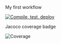 My first workflow

<!-- Click on the workflow, click on "..." and click "create status badge" and copy the url -->

[![Compile, test, deploy](https://github.com/denalse/BeerMarket/actions/workflows/main.yaml/badge.svg)](https://github.com/denalse/BeerMarket/actions/workflows/main.yaml)

Jacoco coverage badge

<!-- Go to the space name, coverage>paf2.giphy>jacoco.svg>copy url -->

![Coverage](https://beermarket.sgp1.digitaloceanspaces.com/coverage/BeerMarket/jacoco.svg?branch=master)

<!-- ![Coverage](https://beermarket.sgp1.digitaloceanspaces.com/coverage/BeerMarket/jacoco.svg) -->

